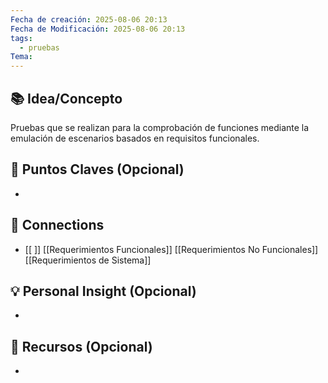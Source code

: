 ```yaml
---
Fecha de creación: 2025-08-06 20:13
Fecha de Modificación: 2025-08-06 20:13
tags:
  - pruebas
Tema:
---
```



## 📚 Idea/Concepto 

Pruebas que se realizan para la comprobación de funciones mediante la emulación de escenarios basados en requisitos funcionales. 
## 📌 Puntos Claves (Opcional)
- 

## 🔗 Connections
- [[ ]]
[[Requerimientos Funcionales]] [[Requerimientos No Funcionales]] [[Requerimientos de Sistema]]
## 💡 Personal Insight (Opcional)
- 
## 🧾 Recursos (Opcional)
- 